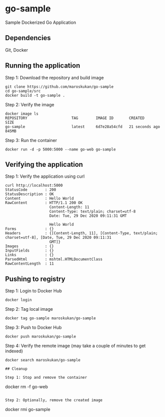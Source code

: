 # go-sample
Sample Dockerized Go Application 

## Dependencies

Git, Docker

## Running the application

Step 1: Download the repository and build image
```
git clone https://github.com/maroskukan/go-sample
cd go-sample/src
docker build -t go-sample .
```

Step 2: Verify the image
```
docker image ls
REPOSITORY                    TAG        IMAGE ID       CREATED          SIZE
go-sample                     latest     6d7e28a54cfd   21 seconds ago   845MB
```

Step 3: Run the container
```
docker run -d -p 5000:5000 --name go-web go-sample
```

## Verifying the application

Step 1: Verify the application using curl
```
curl http://localhost:5000
StatusCode        : 200
StatusDescription : OK
Content           : Hello World
RawContent        : HTTP/1.1 200 OK
                    Content-Length: 11
                    Content-Type: text/plain; charset=utf-8
                    Date: Tue, 29 Dec 2020 09:11:31 GMT

                    Hello World
Forms             : {}
Headers           : {[Content-Length, 11], [Content-Type, text/plain; charset=utf-8], [Date, Tue, 29 Dec 2020 09:11:31
                    GMT]}
Images            : {}
InputFields       : {}
Links             : {}
ParsedHtml        : mshtml.HTMLDocumentClass
RawContentLength  : 11
```

## Pushing to registry

Step 1: Login to Docker Hub
```
docker login
```

Step 2: Tag local image
```
docker tag go-sample maroskukan/go-sample
```

Step 3: Push to Docker Hub
```
docker push maroskukan/go-sample
```

Step 4: Verify the remote image (may take a couple of minutes to get indexed)
```
docker search maroskukan/go-sample

## Cleanup

Step 1: Stop and remove the container
```
docker rm -f go-web
```

Step 2: Optionally, remove the created image
```
docker rmi go-sample
```